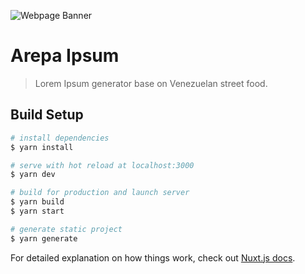 ![Webpage Banner](https://res.cloudinary.com/alvarosaburido/image/upload/v1599822144/Arepa%20Ipsum/og_x8v5fr.png)

# Arepa Ipsum

> Lorem Ipsum generator base on Venezuelan street food.

## Build Setup

```bash
# install dependencies
$ yarn install

# serve with hot reload at localhost:3000
$ yarn dev

# build for production and launch server
$ yarn build
$ yarn start

# generate static project
$ yarn generate
```

For detailed explanation on how things work, check out [Nuxt.js docs](https://nuxtjs.org).

